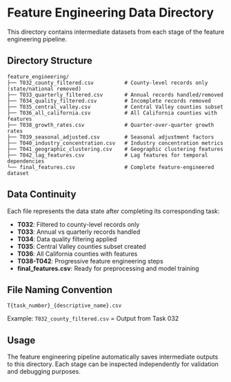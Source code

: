 # Feature Engineering Data Directory

This directory contains intermediate datasets from each stage of the feature engineering pipeline.

## Directory Structure

```
feature_engineering/
├── T032_county_filtered.csv          # County-level records only (state/national removed)
├── T033_quarterly_filtered.csv       # Annual records handled/removed
├── T034_quality_filtered.csv         # Incomplete records removed
├── T035_central_valley.csv           # Central Valley counties subset
├── T036_all_california.csv           # All California counties with features
├── T038_growth_rates.csv             # Quarter-over-quarter growth rates
├── T039_seasonal_adjusted.csv        # Seasonal adjustment factors
├── T040_industry_concentration.csv   # Industry concentration metrics
├── T041_geographic_clustering.csv    # Geographic clustering features
├── T042_lag_features.csv             # Lag features for temporal dependencies
└── final_features.csv                # Complete feature-engineered dataset
```

## Data Continuity

Each file represents the data state after completing its corresponding task:
- **T032**: Filtered to county-level records only
- **T033**: Annual vs quarterly records handled
- **T034**: Data quality filtering applied
- **T035**: Central Valley counties subset created
- **T036**: All California counties with features
- **T038-T042**: Progressive feature engineering steps
- **final_features.csv**: Ready for preprocessing and model training

## File Naming Convention

`T{task_number}_{descriptive_name}.csv`

Example: `T032_county_filtered.csv` = Output from Task 032

## Usage

The feature engineering pipeline automatically saves intermediate outputs to this directory.
Each stage can be inspected independently for validation and debugging purposes.
